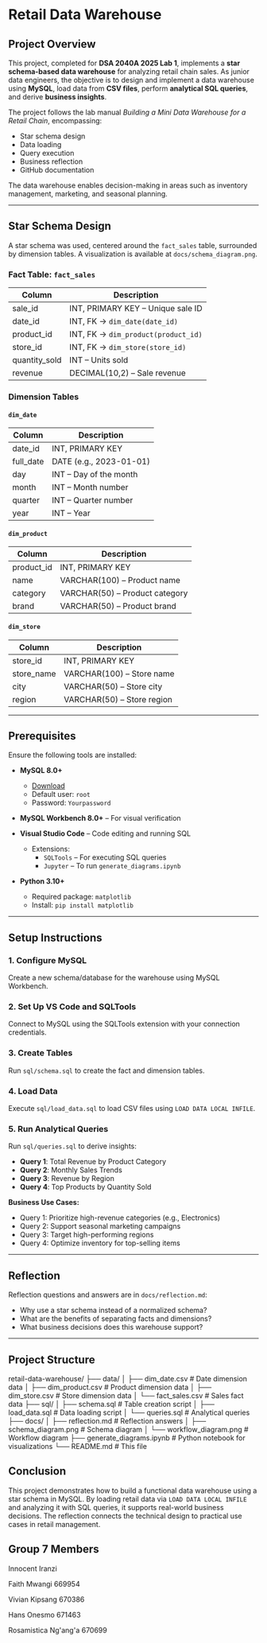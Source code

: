 # Retail Data Warehouse

## Project Overview

This project, completed for **DSA 2040A 2025 Lab 1**, implements a **star schema-based data warehouse** for analyzing retail chain sales. As junior data engineers, the objective is to design and implement a data warehouse using **MySQL**, load data from **CSV files**, perform **analytical SQL queries**, and derive **business insights**.

The project follows the lab manual *Building a Mini Data Warehouse for a Retail Chain*, encompassing:

- Star schema design  
- Data loading  
- Query execution  
- Business reflection  
- GitHub documentation

The data warehouse enables decision-making in areas such as inventory management, marketing, and seasonal planning.

---

## Star Schema Design

A star schema was used, centered around the `fact_sales` table, surrounded by dimension tables. A visualization is available at `docs/schema_diagram.png`.

### Fact Table: `fact_sales`

| Column        | Description                              |
|---------------|------------------------------------------|
| sale_id       | INT, PRIMARY KEY – Unique sale ID        |
| date_id       | INT, FK → `dim_date(date_id)`            |
| product_id    | INT, FK → `dim_product(product_id)`      |
| store_id      | INT, FK → `dim_store(store_id)`          |
| quantity_sold | INT – Units sold                         |
| revenue       | DECIMAL(10,2) – Sale revenue             |

### Dimension Tables

#### `dim_date`

| Column    | Description              |
|-----------|--------------------------|
| date_id   | INT, PRIMARY KEY         |
| full_date | DATE (e.g., 2023-01-01)  |
| day       | INT – Day of the month   |
| month     | INT – Month number       |
| quarter   | INT – Quarter number     |
| year      | INT – Year               |

#### `dim_product`

| Column   | Description                    |
|----------|--------------------------------|
| product_id | INT, PRIMARY KEY             |
| name     | VARCHAR(100) – Product name    |
| category | VARCHAR(50) – Product category |
| brand    | VARCHAR(50) – Product brand    |

#### `dim_store`

| Column     | Description                |
|------------|----------------------------|
| store_id   | INT, PRIMARY KEY           |
| store_name | VARCHAR(100) – Store name  |
| city       | VARCHAR(50) – Store city   |
| region     | VARCHAR(50) – Store region |

---

## Prerequisites

Ensure the following tools are installed:

- **MySQL 8.0+**
  - [Download](https://dev.mysql.com/)
  - Default user: `root`
  - Password: `Yourpassword`

- **MySQL Workbench 8.0+** – For visual verification  
- **Visual Studio Code** – Code editing and running SQL

  - Extensions:
    - `SQLTools` – For executing SQL queries
    - `Jupyter` – To run `generate_diagrams.ipynb`

- **Python 3.10+**
  - Required package: `matplotlib`  
  - Install: `pip install matplotlib`

---

## Setup Instructions

### 1. Configure MySQL
Create a new schema/database for the warehouse using MySQL Workbench.

### 2. Set Up VS Code and SQLTools
Connect to MySQL using the SQLTools extension with your connection credentials.

### 3. Create Tables
Run `sql/schema.sql` to create the fact and dimension tables.

### 4. Load Data
Execute `sql/load_data.sql` to load CSV files using `LOAD DATA LOCAL INFILE`.

### 5. Run Analytical Queries
Run `sql/queries.sql` to derive insights:

- **Query 1**: Total Revenue by Product Category  
- **Query 2**: Monthly Sales Trends  
- **Query 3**: Revenue by Region  
- **Query 4**: Top Products by Quantity Sold  

**Business Use Cases:**

- Query 1: Prioritize high-revenue categories (e.g., Electronics)
- Query 2: Support seasonal marketing campaigns
- Query 3: Target high-performing regions
- Query 4: Optimize inventory for top-selling items

---

## Reflection

Reflection questions and answers are in `docs/reflection.md`:

- Why use a star schema instead of a normalized schema?
- What are the benefits of separating facts and dimensions?
- What business decisions does this warehouse support?

---

## Project Structure

retail-data-warehouse/
├── data/
│ ├── dim_date.csv # Date dimension data
│ ├── dim_product.csv # Product dimension data
│ ├── dim_store.csv # Store dimension data
│ └── fact_sales.csv # Sales fact data
├── sql/
│ ├── schema.sql # Table creation script
│ ├── load_data.sql # Data loading script
│ └── queries.sql # Analytical queries
├── docs/
│ ├── reflection.md # Reflection answers
│ ├── schema_diagram.png # Schema diagram
│ └── workflow_diagram.png # Workflow diagram
├── generate_diagrams.ipynb # Python notebook for visualizations
└── README.md # This file


## Conclusion

This project demonstrates how to build a functional data warehouse using a star schema in MySQL. By loading retail data via `LOAD DATA LOCAL INFILE` and analyzing it with SQL queries, it supports real-world business decisions. The reflection connects the technical design to practical use cases in retail management.


## Group 7 Members

Innocent Iranzi

Faith Mwangi         669954

Vivian Kipsang       670386

Hans Onesmo          671463

Rosamistica  Ng'ang'a 670699 
